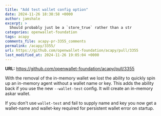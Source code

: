 ```yaml
---
title: "Add test wallet config option"
date: 2024-11-26 18:38:58 +0000
author: jamshale
excerpt: >
  Should probably just be a `store_true` rather than a str
categories: openwallet-foundation
tags: acapy
comments_file: acapy-pr-3355_comments
permalink: /acapy/3355/
url: https://github.com/openwallet-foundation/acapy/pull/3355
last_modified_at: 2024-11-26 19:05:04 +0000
---
```



**URL:** https://github.com/openwallet-foundation/acapy/pull/3355

With the removal of the in-memory wallet we lost the ability to quickly spin up an in-memory agent without a wallet name or key. This adds the ability back if you use the new `--wallet-test` config. It will create an in-memory askar wallet.

If you don't use `wallet-test` and fail to supply name and key you now get a wallet-name and wallet-key required for persistent wallet error on startup.

